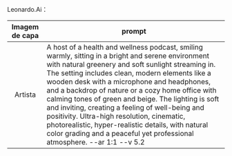 Leonardo.Ai：

|   Imagem de capa   | prompt                                                                                                                                                                                                                                                                         |
| :------: | ------------------------------------------------------------------------------------------------------------------------------------------------------------------------------------------------------------------------------------------------------------------------------ |
|  Artista  | A host of a health and wellness podcast, smiling warmly, sitting in a bright and serene environment with natural greenery and soft sunlight streaming in. The setting includes clean, modern elements like a wooden desk with a microphone and headphones, and a backdrop of nature or a cozy home office with calming tones of green and beige. The lighting is soft and inviting, creating a feeling of well-being and positivity. Ultra-high resolution, cinematic, photorealistic, hyper-realistic details, with natural color grading and a peaceful yet professional atmosphere. --ar 1:1 --v 5.2            
